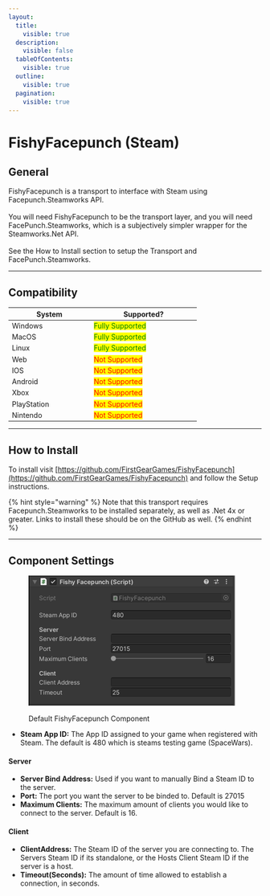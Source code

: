 ```yaml
---
layout:
  title:
    visible: true
  description:
    visible: false
  tableOfContents:
    visible: true
  outline:
    visible: true
  pagination:
    visible: true
---
```


# FishyFacepunch (Steam)

## General

FishyFacepunch is a transport to interface with Steam using Facepunch.Steamworks API.\
\
You will need FishyFacepunch to be the transport layer, and you will need FacePunch.Steamworks, which is a subjectively simpler wrapper for the Steamworks.Net API.\
\
See the How to Install section to setup the Transport and FacePunch.Steamworks.

***

## Compatibility

<table data-full-width="false"><thead><tr><th width="149">System</th><th width="198">Supported?</th></tr></thead><tbody><tr><td>Windows</td><td><mark style="color:green;">Fully Supported</mark></td></tr><tr><td>MacOS</td><td><mark style="color:green;">Fully Supported</mark></td></tr><tr><td>Linux</td><td><mark style="color:green;">Fully Supported</mark></td></tr><tr><td>Web</td><td><mark style="color:red;">Not Supported</mark></td></tr><tr><td>IOS</td><td><mark style="color:red;">Not Supported</mark></td></tr><tr><td>Android</td><td><mark style="color:red;">Not Supported</mark></td></tr><tr><td>Xbox</td><td><mark style="color:red;">Not Supported</mark></td></tr><tr><td>PlayStation</td><td><mark style="color:red;">Not Supported</mark></td></tr><tr><td>Nintendo</td><td><mark style="color:red;">Not Supported</mark></td></tr></tbody></table>

***

## How to Install

To install visit [https://github.com/FirstGearGames/FishyFacepunch](https://github.com/FirstGearGames/FishyFacepunch) and follow the Setup instructions.

{% hint style="warning" %}
Note that this transport requires Facepunch.Steamworks to be installed separately, as well as .Net 4x or greater. Links to install these should be on the GitHub as well.
{% endhint %}

***

## Component Settings

<figure><img src="../../.gitbook/assets/image (10).png" alt=""><figcaption><p>Default FishyFacepunch Component</p></figcaption></figure>

* **Steam App ID:** The App ID assigned to your game when registered with Steam. The default is 480 which is steams testing game (SpaceWars).

#### Server

* **Server Bind Address:** Used if you want to manually Bind a Steam ID to the server.
* **Port:** The port you want the server to be binded to. Default is 27015
* **Maximum Clients:** The maximum amount of clients you would like to connect to the server. Default is 16.

#### Client

* **ClientAddress:** The Steam ID of the server you are connecting to. The Servers Steam ID if its standalone, or the Hosts Client Steam ID if the server is a host.
* **Timeout(Seconds):** The amount of time allowed to establish a connection, in seconds.
